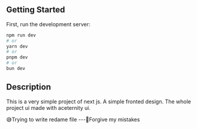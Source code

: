 ## Getting Started

First, run the development server:

```bash
npm run dev
# or
yarn dev
# or
pnpm dev
# or
bun dev
```

## Description

This is a very simple project of next js. A simple fronted design. The whole project ui made with aceternity ui.

😅Trying to write redame file
---🙏Forgive my mistakes

